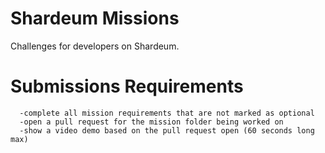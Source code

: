 # Shardeum Missions

Challenges for developers on Shardeum.

# Submissions Requirements

      -complete all mission requirements that are not marked as optional
      -open a pull request for the mission folder being worked on
      -show a video demo based on the pull request open (60 seconds long max)
